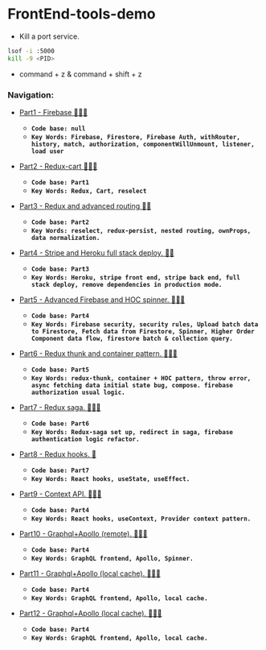 # FrontEnd-tools-demo

- Kill a port service.
```bash
lsof -i :5000
kill -9 <PID>
```

- command + z  & command + shift + z

### Navigation:

- [Part1 - Firebase :gem::gem::gem:](https://github.com/DonghaoWu/Frontend-tools-demo/blob/master/React-Firebase/Firebase.md)
    - __`Code base: null`__
    - __`Key Words: Firebase, Firestore, Firebase Auth, withRouter, history, match, authorization, componentWillUnmount, listener, load user`__

- [Part2 - Redux-cart :gem::gem::gem:](https://github.com/DonghaoWu/Frontend-tools-demo/blob/master/Redux-Cart/Redux-cart.md)
    - __`Code base: Part1`__ 
    - __`Key Words: Redux, Cart, reselect`__

- [Part3 - Redux and advanced routing :gem::gem:](https://github.com/DonghaoWu/Frontend-tools-demo/blob/master/Redux-Advanced-Routing/Redux-Advanced-Routing.md)
    - __`Code base: Part2`__  
    - __`Key Words: reselect, redux-persist, nested routing, ownProps, data normalization.`__

- [Part4 - Stripe and Heroku full stack deploy. :gem::gem:](https://github.com/DonghaoWu/Frontend-tools-demo/blob/master/Stripe-Deploy/Stripe-Deploy.md)
    - __`Code base: Part3`__
    - __`Key Words: Heroku, stripe front end, stripe back end, full stack deploy, remove dependencies in production mode.`__

- [Part5 - Advanced Firebase and HOC spinner. :gem::gem::gem:](https://github.com/DonghaoWu/Frontend-tools-demo/blob/master/Advanced-Firebase-HOC/Advanced-Firebase-HOC.md)
    - __`Code base: Part4`__
    - __`Key Words: Firebase security, security rules, Upload batch data to Firestore, Fetch data from Firestore, Spinner, Higher Order Component data flow, firestore batch & collection query.`__

- [Part6 - Redux thunk and container pattern. :gem::gem::gem:](https://github.com/DonghaoWu/Frontend-tools-demo/blob/master/Redux-thunk%2BContainer-component/Redux-thunk%2BContainer-component.md)
    - __`Code base: Part5`__
    - __`Key Words: redux-thunk, container + HOC pattern, throw error, async fetching data initial state bug, compose. firebase authorization usual logic.`__

- [Part7 - Redux saga. :gem::gem::gem:](https://github.com/DonghaoWu/Frontend-tools-demo/blob/master/Redux-saga/Reudx-saga.md)
    - __`Code base: Part6`__
    - __`Key Words: Redux-saga set up, redirect in saga, firebase authentication logic refactor.`__

- [Part8 - Redux hooks. :gem:](https://github.com/DonghaoWu/Frontend-tools-demo/blob/master/React-Hooks/React-Hooks.md)
    - __`Code base: Part7`__
    - __`Key Words: React hooks, useState, useEffect.`__

- [Part9 - Context API. :gem::gem::gem:](https://github.com/DonghaoWu/Frontend-tools-demo/blob/master/Context-API/Conterxt-API.md)
    - __`Code base: Part4`__ 
    - __`Key Words: React hooks, useContext, Provider context pattern.`__

- [Part10 - Graphql+Apollo (remote). :gem::gem::gem:](https://github.com/DonghaoWu/Frontend-tools-demo/blob/master/GraphQL-Apollo/GraphQL-Apollo(remote).md)
    - __`Code base: Part4`__ 
    - __`Key Words: GraphQL frontend, Apollo, Spinner.`__

- [Part11 - Graphql+Apollo (local cache). :gem::gem::gem:](https://github.com/DonghaoWu/Frontend-tools-demo/blob/master/GraphQL-Apollo/GraphQL-Apollo(local).md)
    - __`Code base: Part4`__ 
    - __`Key Words: GraphQL frontend, Apollo, local cache.`__

- [Part12 - Graphql+Apollo (local cache). :gem::gem::gem:](https://github.com/DonghaoWu/Frontend-tools-demo/blob/master/GraphQL-Apollo/GraplQL-Apollo(practice).md)
    - __`Code base: Part4`__ 
    - __`Key Words: GraphQL frontend, Apollo, local cache.`__